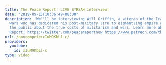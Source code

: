 ```yaml
---
title: The Peace Report! LIVE STREAM interview!
date: "2019-09-15T10:36:49+08:00"
description: 'We''ll be interviewing Will Griffin, a veteran of the Iraq and Afghanistan
  wars who has dedicated his post-military life to dismantling empire and educating
  the public about the true costs of militarism and wars. Learn more about The Peace
  Report: https://twitter.com/peacereportnow https://www.patreon.com/thepeacereport'
url: /noncompete/xIuM9KbLl-c/
providers:
  youtube:
    id: xIuM9KbLl-c
type: video
---
```

